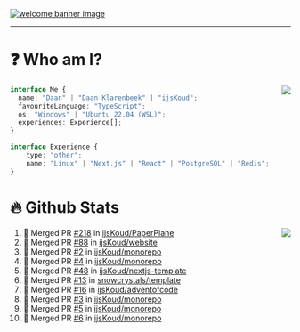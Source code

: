 <h1 align="center" style="display:none;"></h1>

<a href="https://ijskoud.dev/"><img src="https://cdn.ijskoud.dev/files/IIcds5oPKl.png" alt="welcome banner image" /></a>

---

# ❓ Who am I?

<img align="right" src="http://gh-stats.ijskoud.dev/api/top-langs?username=ijsKoud&cache_seconds=1800&layout=compact&hide_border=true&hide_rank=true&show_icons=true&theme=dark&title_color=ffffff&hide_border=true&locale=en" />

```typescript
interface Me {
  name: "Daan" | "Daan Klarenbeek" | "ijsKoud";
  favouriteLanguage: "TypeScript";
  os: "Windows" | "Ubuntu 22.04 (WSL)";
  experiences: Experience[];
}

interface Experience {
    type: "other";
    name: "Linux" | "Next.js" | "React" | "PostgreSQL" | "Redis";
}
```

# 🔥 Github Stats

<img align="right" src="http://gh-stats.ijskoud.dev/api? username=ijsKoud&cache_seconds=1800&hide_border=true&hide_rank=true&show_icons=true&theme=dark&title_color=ffffff&hide_border=true&locale=en">

<!--START_SECTION:activity-->
1. 🎉 Merged PR [#218](https://github.com/ijsKoud/PaperPlane/pull/218) in [ijsKoud/PaperPlane](https://github.com/ijsKoud/PaperPlane)
2. 🎉 Merged PR [#88](https://github.com/ijsKoud/website/pull/88) in [ijsKoud/website](https://github.com/ijsKoud/website)
3. 🎉 Merged PR [#2](https://github.com/ijsKoud/monorepo/pull/2) in [ijsKoud/monorepo](https://github.com/ijsKoud/monorepo)
4. 🎉 Merged PR [#4](https://github.com/ijsKoud/monorepo/pull/4) in [ijsKoud/monorepo](https://github.com/ijsKoud/monorepo)
5. 🎉 Merged PR [#48](https://github.com/ijsKoud/nextjs-template/pull/48) in [ijsKoud/nextjs-template](https://github.com/ijsKoud/nextjs-template)
6. 🎉 Merged PR [#13](https://github.com/snowcrystals/template/pull/13) in [snowcrystals/template](https://github.com/snowcrystals/template)
7. 🎉 Merged PR [#16](https://github.com/ijsKoud/adventofcode/pull/16) in [ijsKoud/adventofcode](https://github.com/ijsKoud/adventofcode)
8. 🎉 Merged PR [#3](https://github.com/ijsKoud/monorepo/pull/3) in [ijsKoud/monorepo](https://github.com/ijsKoud/monorepo)
9. 🎉 Merged PR [#5](https://github.com/ijsKoud/monorepo/pull/5) in [ijsKoud/monorepo](https://github.com/ijsKoud/monorepo)
10. 🎉 Merged PR [#6](https://github.com/ijsKoud/monorepo/pull/6) in [ijsKoud/monorepo](https://github.com/ijsKoud/monorepo)
<!--END_SECTION:activity-->

<h1 align="center" style="display:none;"></h1>
